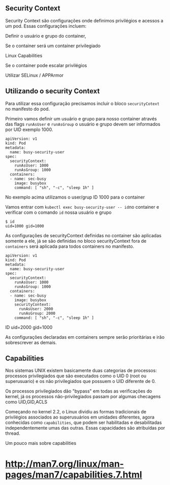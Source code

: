 ## Security Context

Security Context são configurações onde definimos privilégios e acessos a um pod. Essas configurações incluem:

Definir o usuário e grupo do container,

Se o container será um container privilegiado

Linux Capabilities

Se o container pode escalar privilégios

Utilizar SELinux / APPArmor

## Utilizando o security Context

Para utilizar essa configuração precisamos incluir o bloco ```securityCotext``` no manifesto do pod.

Primeiro vamos definir um usuário e grupo para nosso container através das flags ```runAsUser``` e ```runAsGroup``` o usuário e grupo devem ser informados por UID exemplo 1000.


```
apiVersion: v1
kind: Pod
metadata:
  name: busy-security-user
spec:
  securityContext:
    runAsUser: 1000
    runAsGroup: 1000
  containers:
  - name: sec-busy
    image: busybox
    command: [ "sh", "-c", "sleep 1h" ]
```
No exemplo acima utilizamos o user/grup ID 1000 para o container

Vamos entrar com ``` kubectl exec busy-security-user -- id ```no container e verificar com o comando ```id``` nossa usuário e grupo

```
$ id
uid=1000 gid=1000
```

As configurações de securityContext definidas no container são aplicadas somente a ele, já se são definidas no bloco securityContext fora de ```containers``` será aplicada para todos containers no manifesto.

```
apiVersion: v1
kind: Pod
metadata:
  name: busy-security-user
spec:
  securityContext:
    runAsUser: 1000
    runAsGroup: 1000
  containers:
  - name: sec-busy
    image: busybox
    securityContext:
      runAsUser: 2000
      runAsGroup: 2000
    command: [ "sh", "-c", "sleep 1h" ]
```
ID
uid=2000 gid=1000

As configurações declaradas em containers sempre serão prioritárias e irão sobrescrever as demais.

## Capabilities

Nos sistemas UNIX existem basicamente duas categorias de processos: processos privilegiados que são executados como o UID 0 (root ou superusuario) e os não privilegiados que possuem o UID diferente de 0.

Os processos privilegiados dão "bypass" em todas as verificações do kernel, já os processos não-privilegiados passam por algumas checagens como UID,GID,ACLS

Começando no kernel 2.2, o Linux dividiu as formas tradicionais de privilégios associados ao superusuários em unidades diferentes, agora conhecidas como ```capabilities```, que podem ser habilitadas e desabilitadas independentemente umas das outras. Essas capacidades são atribuídas por thread.

Um pouco mais sobre capabilities
# http://man7.org/linux/man-pages/man7/capabilities.7.html



